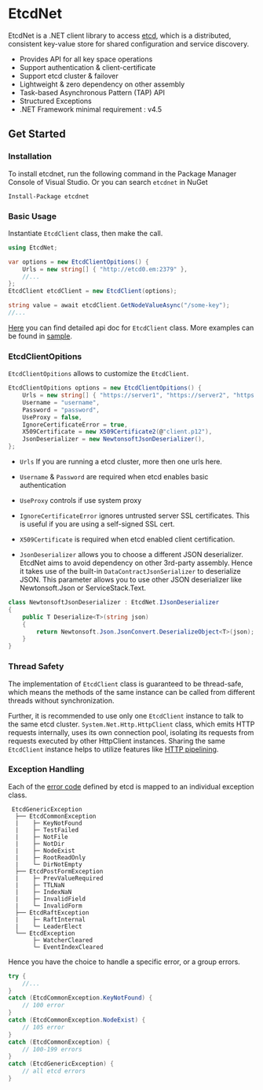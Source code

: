 # EtcdNet


EtcdNet is a .NET client library to access [etcd](https://github.com/coreos/etcd), which is a distributed, consistent key-value store for shared configuration and service discovery. 

* Provides API for all key space operations
* Support authentication & client-certificate
* Support etcd cluster & failover
* Lightweight & zero dependency on other assembly
* Task-based Asynchronous Pattern (TAP) API
* Structured Exceptions
* .NET Framework minimal requirement : v4.5


## Get Started

### Installation
To install etcdnet, run the following command in the Package Manager Console of Visual Studio. Or you can search `etcdnet` in NuGet

```
Install-Package etcdnet
```

### Basic Usage

Instantiate `EtcdClient` class, then make the call.

```csharp
using EtcdNet;

var options = new EtcdClientOpitions() {
    Urls = new string[] { "http://etcd0.em:2379" },
    //...
};
EtcdClient etcdClient = new EtcdClient(options);

string value = await etcdClient.GetNodeValueAsync("/some-key");
//...
```

[Here](./doc/api.md) you can find detailed api doc for `EtcdClient` class. More examples can be found in [sample](https://github.com/wangjia184/etcdnet/blob/master/EtcdNet.Sample/Program.cs).

### EtcdClientOpitions

`EtcdClientOpitions` allows to customize the `EtcdClient`.

```csharp
EtcdClientOpitions options = new EtcdClientOpitions() {
    Urls = new string[] { "https://server1", "https://server2", "https://server3" },
    Username = "username",
    Password = "password",
    UseProxy = false,
    IgnoreCertificateError = true, 
    X509Certificate = new X509Certificate2(@"client.p12"),
    JsonDeserializer = new NewtonsoftJsonDeserializer(),
};
```

* `Urls` If you are running a etcd cluster, more then one urls here.

* `Username` & `Password` are required when etcd enables basic authentication

* `UseProxy` controls if use system proxy

* `IgnoreCertificateError` ignores untrusted server SSL certificates. This is useful if you are using a self-signed SSL cert.

* `X509Certificate` is required when etcd enabled client certification.

* `JsonDeserializer` allows you to choose a different JSON deserializer. EtcdNet aims to avoid dependency on other 3rd-party assembly. Hence it takes use of the built-in `DataContractJsonSerializer` to deserialize JSON. This parameter allows you to use other JSON deserializer like Newtonsoft.Json or ServiceStack.Text.

```csharp
class NewtonsoftJsonDeserializer : EtcdNet.IJsonDeserializer
{
    public T Deserialize<T>(string json)
    {
        return Newtonsoft.Json.JsonConvert.DeserializeObject<T>(json);
    }
}
```


### Thread Safety

The implementation of `EtcdClient` class is guaranteed to be thread-safe, which means the methods of the same instance can be called from different threads without synchronization. 

Further, it is recommended to use only one `EtcdClient` instance to talk to the same etcd cluster. `System.Net.Http.HttpClient` class, which emits HTTP requests internally, uses its own connection pool, isolating its requests from requests executed by other HttpClient instances. Sharing the same `EtcdClient` instance helps to utilize features like [HTTP pipelining](https://en.wikipedia.org/wiki/HTTP_pipelining).


### Exception Handling

Each of the [error code](https://github.com/coreos/etcd/blob/master/Documentation/errorcode.md) defined by etcd is mapped to an individual exception class.

```
 EtcdGenericException
  ├── EtcdCommonException
  |    ├─ KeyNotFound
  |    ├─ TestFailed
  |    ├─ NotFile
  |    ├─ NotDir
  |    ├─ NodeExist
  |    ├─ RootReadOnly
  |    └─ DirNotEmpty
  ├── EtcdPostFormException
  |    ├─ PrevValueRequired
  |    ├─ TTLNaN
  |    ├─ IndexNaN
  |    ├─ InvalidField
  |    └─ InvalidForm
  ├── EtcdRaftException
  |    ├─ RaftInternal
  |    └─ LeaderElect
  └── EtcdException
       ├─ WatcherCleared
       └─ EventIndexCleared
```

Hence you have the choice to handle a specific error, or a group errors.
```csharp
try {
    //...
}
catch (EtcdCommonException.KeyNotFound) {
    // 100 error
}
catch (EtcdCommonException.NodeExist) {
    // 105 error
}
catch (EtcdCommonException) {
    // 100-199 errors
}
catch (EtcdGenericException) {
    // all etcd errors
}
```